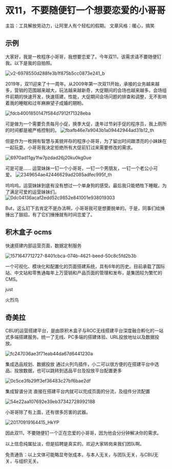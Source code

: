 # 双11，不要随便钉一个想要恋爱的小哥哥

主旨：工具解放劳动力，让阿里人有个轻松的假期。
文章风格：暖心，搞笑

## 示例

大家好，我是一枚程序小哥哥，我想要恋爱了。今年双11，该需求请不要随便钉我。以下是我的自拍照。

![v2-6978550d288fe3b1f875b5cc0873e241_b](media/15733764022588/v2-6978550d288fe3b1f875b5cc0873e241_b.jpg)


2019年，双11迎来了十一周年。从2009年第一次双11开始，承接的业务越来越多，营销的范围越来越大，玩法越来越新奇，大促期间的会场也越来越多。会场组件前期的快速开发，快速搭建，性能，大促期间会场问题的排查和调整，无不影响着我的睡眠和过年麻麻望子成婚的期盼。

![fdcb4001850147f584d7912f71328eba](media/15733764022588/fdcb4001850147f584d7912f71328eba.jpeg)

可是做为一个需要负责每月小促，换季大促，逢年过节剁手促的程序员，我上厕所的时间都是被严格控制的。
![fbafb46e7a9043b1a09442944ad31b12_th](media/15733764022588/fbafb46e7a9043b1a09442944ad31b12_th.jpg)

但是作为一枚拥有智慧与美貌并存的程序小哥哥，为了留出时间跟漂亮的小妹妹在一起玩耍。小哥哥我决定拒绝所有大促前钉过来需要修改的需求。

![6970ad11gy1fw7pzdad26j20ku0kg0ue](media/15733764022588/6970ad11gy1fw7pzdad26j20ku0kg0ue.jpg)

可是可是...... 运营妹妹一钉一个小哥哥，一钉一个男朋友，一钉一个老公小可爱。
![2349654ae42446629ad2085adfec995f_th](media/15733764022588/2349654ae42446629ad2085adfec995f_th.jpg)

呜呜呜，运营妹妹到底有没有想过一个单身狗的感受。最后我只能牺牲下睡眠，为了满足可爱的运营妹妹们。
![0dc04136acaf2edd52c9852e841001e938019303](media/15733764022588/0dc04136acaf2edd52c9852e841001e938019303.jpg)


But，这么钉下去肯定不是办法啊，小哥哥我可是想要脱单的。于是，同事们给捶捶出了狠招，有了它们捶捶就有时间恋爱了。





## 积木盒子 ocms
快速搭建内部运营页面，数据定制服务

![1571647712727-8401cbca-074b-4621-beed-50c8c5fd2b3b](media/15733764022588/1571647712727-8401cbca-074b-4621-beed-50c8c5fd2b3b.png)

一个可视化、模块化和配置化的页面搭建系统，具有6年的历史。目前承载了国际站、中文站和零售通每年上万营销和产品页面的管理和发布，是集团较为繁忙的CMS。




just

火烈鸟

## 奇美拉
CBU的运营搭建平台，是由原积木盒子与ROC无线搭建平台深度融合孵化的一站式多端搭建服务。统一了无线、PC多端的搭建体验、URL投放地址以及数据投放。

![fc247036ae3f71eab44da67d6441230a](media/15733764022588/fc247036ae3f71eab44da67d6441230a.png)


集成选品规划、数据投放
通过火列鸟插件，小二可以很方便的在搭建平台中选品、投放数据，也可以跳转到选品平台及投放平台配置更多

![0c5ce3fb29ff3ef36483c27bf6bae2df](media/15733764022588/0c5ce3fb29ff3ef36483c27bf6bae2df.png)


集成智谱分流
直接在搭建平台内就可以完成页面的分流，及组件分流配置

![54e22aa107692e39eb37342728992188](media/15733764022588/54e22aa107692e39eb37342728992188.png)


小哥哥除了有上面，还有很多厉害的武器。

![20170919164415_HkYP](media/15733764022588/20170919164415_HkYPC.jpeg)


因此双11，不要随便钉一个正在恋爱的小哥哥，因为他会分分钟解决你的需求。

以上信息纯属扯淡，但是招聘是真实的。欢迎大家转岗来我们团队啊。

免责通告：以上文体可能略显夸张成本，与本人无关，与团队无关，与CBU无关，与组织无关。